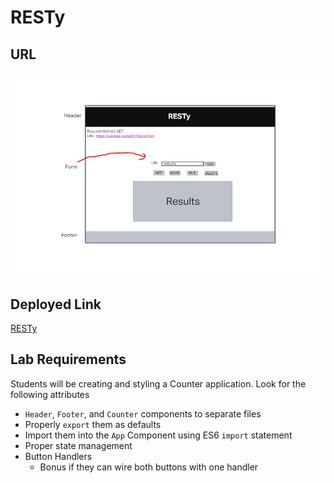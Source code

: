 # RESTy

## URL

![UML](/RESTy-UML.png)

## Deployed Link

[RESTy](https://bradyjcamp.github.io/RESTy/)

## Lab Requirements

Students will be creating and styling a Counter application. Look for the following attributes

- `Header`, `Footer`, and `Counter` components to separate files
- Properly `export` them as defaults
- Import them into the `App` Component using ES6 `import` statement
- Proper state management
- Button Handlers
  - Bonus if they can wire both buttons with one handler


